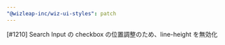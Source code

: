 ```yaml
---
"@wizleap-inc/wiz-ui-styles": patch
---
```


[#1210] Search Input の checkbox の位置調整のため、line-height を無効化

